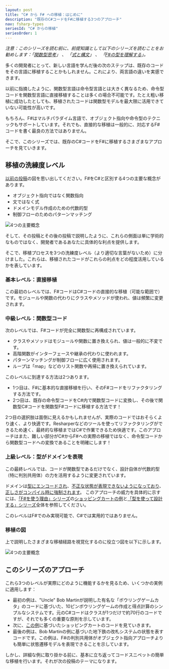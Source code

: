 ```yaml
---
layout: post
title: "C# から F# への移植：はじめに"
description: "既存のC#コードをF#に移植する3つのアプローチ"
nav: fsharp-types
seriesId: "C# からの移植"
seriesOrder: 1
---
```


*注意：このシリーズを読む前に、前提知識として以下のシリーズを読むことをお勧めします：「[関数型思考](../series/thinking-functionally.html)」 、 「[式と構文](../series/expressions-and-syntax.html)」 、 「[F#の型を理解する](../series/understanding-fsharp-types.html)」。*

多くの開発者にとって、新しい言語を学んだ後の次のステップは、既存のコードをその言語に移植することかもしれません。これにより、両言語の違いを実感できます。

以前に指摘したように、関数型言語は命令型言語とは大きく異なるため、命令型コードを関数型言語に直接移植することは多くの場合不可能です。たとえ粗い移植に成功したとしても、移植されたコードは関数型モデルを最大限に活用できていない可能性が高いです。

もちろん、F#はマルチパラダイム言語で、オブジェクト指向や命令型のテクニックもサポートしています。それでも、直接的な移植は一般的に、対応するF#コードを書く最良の方法ではありません。

そこで、このシリーズでは、既存のC#コードをF#に移植するさまざまなアプローチを見ていきます。

## 移植の洗練度レベル

[以前の投稿](../posts/key-concepts.html)の図を思い出してください。F#をC#と区別する4つの主要な概念があります。

* オブジェクト指向ではなく関数指向
* 文ではなく式
* ドメインモデル作成のための代数的型
* 制御フローのためのパターンマッチング

![4つの主要概念](@assets/img/four-concepts2.png)

そして、その投稿とその後の投稿で説明したように、これらの側面は単に学術的なものではなく、開発者であるあなたに具体的な利点を提供します。

そこで、移植プロセスを3つの洗練度レベル（より適切な言葉がないため）に分けました。これらは、移植されたコードがこれらの利点をどの程度活用しているかを表しています。

### 基本レベル：直接移植

この最初のレベルでは、F#コードはC#コードの直接的な移植（可能な範囲で）です。モジュールや関数の代わりにクラスやメソッドが使われ、値は頻繁に変更されます。

### 中級レベル：関数型コード

次のレベルでは、F#コードが完全に関数型に再構成されています。

* クラスやメソッドはモジュールや関数に置き換えられ、値は一般的に不変です。
* 高階関数がインターフェースや継承の代わりに使われます。
* パターンマッチングが制御フローに広く使用されます。
* ループは「map」などのリスト関数や再帰に置き換えられています。

このレベルに到達する方法は2つあります。

* 1つ目は、F#に基本的な直接移植を行い、そのF#コードをリファクタリングする方法です。
* 2つ目は、既存の命令型コードをC#内で関数型コードに変換し、その後で関数型C#コードを関数型F#コードに移植する方法です！

2つ目の選択肢は面倒に見えるかもしれませんが、実際のコードではおそらくより速く、より快適です。Resharperなどのツールを使ってリファクタリングができるため速く、最終的な移植まではC#で作業できるため快適です。このアプローチはまた、難しい部分がC#からF#への実際の移植ではなく、命令型コードから関数型コードへの変換であることを明確にします！

### 上級レベル：型がドメインを表現

この最終レベルでは、コードが関数型であるだけでなく、設計自体が代数的型（特に判別共用体）の力を活用するように変更されています。

ドメインは[型にエンコードされ](../posts/designing-with-types-single-case-dus.html)、[不正な状態が表現できないようになっており](../posts/designing-with-types-making-illegal-states-unrepresentable.html)、[正しさがコンパイル時に強制されます](../posts/correctness-type-checking.html)。
このアプローチの威力を具体的に示すには、[「F#を使う理由」シリーズ](../series/why-use-fsharp.html)の[ショッピングカートの例](../posts/designing-for-correctness.html)と[「型を使って設計する」シリーズ](../series/designing-with-types.html)全体を参照してください。

このレベルはF#でのみ実現可能で、C#では実用的ではありません。

### 移植の図

上で説明したさまざまな移植経路を視覚化するのに役立つ図を以下に示します。

![4つの主要概念](@assets/img/porting-paths.png)
 
## このシリーズのアプローチ

これら3つのレベルが実際にどのように機能するかを見るため、いくつかの実例に適用します：

* 最初の例は、"Uncle" Bob Martinが説明した有名な「ボウリングゲームカタ」のコードに基づいた、10ピンボウリングゲームの作成と得点計算のシンプルなシステムです。元のC#コードはクラスが1つだけで約70行のコードですが、それでも多くの重要な原則を示しています。
* 次に、[この例](../posts/designing-for-correctness.html)に基づいたショッピングカートのコードを見ていきます。
* 最後の例は、Bob Martinの例に基づいた地下鉄の改札システムの状態を表すコードです。この例は、F#の判別共用体がオブジェクト指向アプローチよりも簡単に状態遷移モデルを表現できることを示しています。

しかし、詳細な例に取り掛かる前に、基本に立ち返ってコードスニペットの簡単な移植を行います。それが次の投稿のテーマになります。

